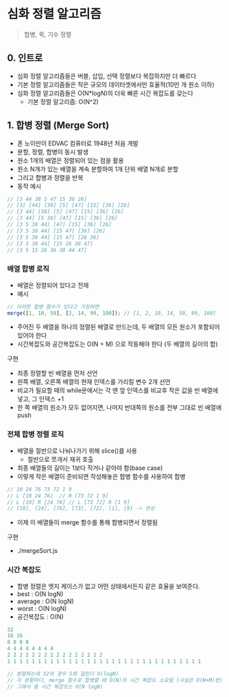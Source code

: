 # 심화 정렬 알고리즘

> 합병, 퀵, 기수 정렬

## 0. 인트로

- 심화 정렬 알고리즘들은 버블, 삽입, 선택 정렬보다 복잡하지만 더 빠르다
- 기본 정렬 알고리즘들은 작은 규모의 데이터셋에서만 효율적(10만 개 원소 이하)
- 심화 정렬 알고리즘들은 O(N\*logN)의 더욱 빠른 시간 복잡도를 갖는다
  - 기본 정렬 알고리즘: O(N^2)

## 1. 합병 정렬 (Merge Sort)

- 폰 노이만이 EDVAC 컴퓨터로 1948년 처음 개발
- 분할, 정렬, 합병이 동시 발생
- 원소 1개의 배열은 정렬되어 있는 점을 활용
- 원소 N개가 있는 배열을 계속 분할하여 1개 단위 배열 N개로 분할
- 그리고 합병과 정렬을 반복
- 동작 예시

```js
// [3 44 38 5 47 15 36 26]
// [3] [44] [38] [5] [47] [15] [36] [26]
// [3 44] [38] [5] [47] [15] [36] [26]
// [3 44] [5 38] [47] [15] [36] [26]
// [3 5 38 44] [47] [15] [36] [26]
// [3 5 38 44] [15 47] [36] [26]
// [3 5 38 44] [15 47] [26 36]
// [3 5 38 44] [15 26 36 47]
// [3 5 15 26 36 38 44 47]
```

### 배열 합병 로직

- 배열은 정렬되어 있다고 전제
- 예시

```js
// 이러한 합병 함수가 있다고 가정하면
merge([1, 10, 50], [2, 14, 99, 100]); // [1, 2, 10, 14, 50, 99, 100]
```

- 주어진 두 배열을 하나의 정렬된 배열로 만드는데, 두 배열의 모든 원소가 포함되어 있어야 한다
- 시간복잡도와 공간복잡도는 O(N + M) 으로 작동해야 한다 (두 배열의 길이의 합)

구현

- 최종 정렬할 빈 배열을 먼저 선언
- 왼쪽 배열, 오른쪽 배열의 현재 인덱스를 가리킬 변수 2개 선언
- 비교가 필요할 때의 while문에서는 각 맨 앞 인덱스를 비교후 작은 값을 빈 배열에 넣고, 그 인덱스 +1
- 한 쪽 배열의 원소가 모두 없어지면, 나머지 반대쪽의 원소를 전부 그대로 빈 배열에 push

### 전체 합병 정렬 로직

- 배열을 절반으로 나눠나가기 위해 slice()를 사용
  - 절반으로 쪼개서 재귀 호출
- 최종 배열들의 길이는 1보다 작거나 같아야 함(base case)
- 이렇게 작은 배열이 준비되면 작성해놓은 합병 함수를 사용하여 합병

```js
// 10 24 76 73 72 1 9
// L [10 24 76]  // R [73 72 1 9]
// L [10] R [24 76] // L [73 72] R [1 9]
// [10], [24], [76], [73], [72], [1], [9] -> 완성
```

- 이제 이 배열들이 merge 함수를 통해 합병되면서 정렬됨

구현

- ./mergeSort.js

### 시간 복잡도

- 합병 정렬은 엣지 케이스가 없고 어떤 상태에서든지 같은 효율을 보여준다.
- best : O(N logN)
- average : O(N logN)
- worst : O(N logN)
- 공간복잡도 : O(N)

```js
32
16 16
8 8 8 8
4 4 4 4 4 4 4 4
2 2 2 2 2 2 2 2 2 2 2 2 2 2 2 2
1 1 1 1 1 1 1 1 1 1 1 1 1 1 1 1 1 1 1 1 1 1 1 1 1 1 1 1 1 1 1 1

// 분할하는데 32의 경우 5회 걸린다 O(logN)
// 각 분할마다, merge 함수로 합병할 때 O(N)의 시간 복잡도 소요됨 (사실은 O(N+M)번)
// 그래서 총 시간 복잡도는 O(N logN)
```
